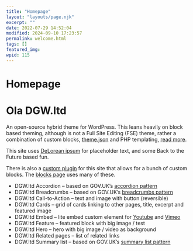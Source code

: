 ```yaml
---
title: "Homepage"
layout: "layouts/page.njk"
excerpt: ""
date: 2022-07-29 14:52:04
modified: 2024-09-10 17:23:57
permalink: welcome.html
tags: []
featured_img: 
wpid: 115
---
```


# Homepage

<span class="background">Ola</span> <span class="foreground">DGW.ltd</span>
===========================================================================

An open-source hybrid theme for WordPress. This leans heavily on block based theming, although is not a Full Site Editing (FSE) theme, rather a combination of custom blocks, [theme.json](https://github.com/dogwonder/dgwltd-theme/blob/main/theme.json) and PHP templating, [read more](https://github.com/dogwonder/dgwltd-theme).

This site uses [DeLorean ipsum](https://satoristudio.net/delorean-ipsum/) for placeholder text, and some Back to the Future based fun.

There is also a [custom plugin](https://github.com/dogwonder/dgwltd-plugin) for this site that allows for a bunch of custom blocks. The [blocks page](http://dev.wp.dgw.ltd/blocks/) uses many of these.

- DGW.ltd Accordion – based on GOV.UK’s [accordion pattern](https://design-system.service.gov.uk/components/accordion/)
- DGW.ltd Breadcrumbs – based on GOV.UK’s [breadcrumbs pattern](https://design-system.service.gov.uk/components/breadcrumbs/)
- DGW.ltd Call-to-Action – text and image with button (reversible)
- DGW.ltd Cards – grid of cards linking to other pages, title, excerpt and featured image
- DGW.ltd Embed – lite embed custom element for [Youtube](https://github.com/paulirish/lite-youtube-embed) and [Vimeo](https://github.com/slightlyoff/lite-vimeo)
- DGW.ltd Feature – featured block with big image / test
- DGW.ltd Hero – hero with big image / video as background
- DGW.ltd Related pages – list of related links
- DGW.ltd Summary list – based on GOV.UK’s [summary list pattern](https://design-system.service.gov.uk/components/summary-list/)

<div class="buffer"></div>